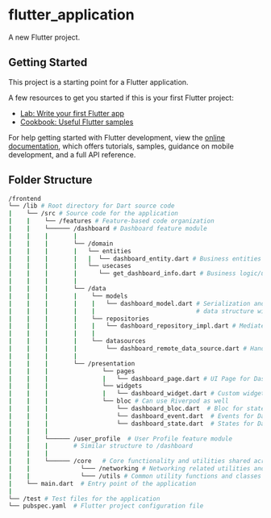 # flutter_application

A new Flutter project.

## Getting Started

This project is a starting point for a Flutter application.

A few resources to get you started if this is your first Flutter project:

- [Lab: Write your first Flutter app](https://docs.flutter.dev/get-started/codelab)
- [Cookbook: Useful Flutter samples](https://docs.flutter.dev/cookbook)

For help getting started with Flutter development, view the
[online documentation](https://docs.flutter.dev/), which offers tutorials,
samples, guidance on mobile development, and a full API reference.

## Folder Structure
```bash
/frontend
└── /lib # Root directory for Dart source code
|    └── /src # Source code for the application
|    |    └── /features # Feature-based code organization
|    |    └────── /dashboard # Dashboard feature module
|    |    |       |    
|    |    |       └── /domain
|    |    |       |   └── entities
|    |    |       |   |  └── dashboard_entity.dart # Business entities for Dashboard - what elements are required for the dashboard
|    |    |       |   └── usecases
|    |    |       |      └── get_dashboard_info.dart # Business logic/use cases for Dashboard - what operations will be run on the dashboard
|    |    |       |    
|    |    |       └── /data
|    |    |       |    └── models
|    |    |       |    |   └── dashboard_model.dart # Serialization and deserialization of data (converting data to and from JSON, for example), and they represent the   
|    |    |       |    |                            # data structure within the app
|    |    |       |    └── repositories
|    |    |       |    |   └── dashboard_repository_impl.dart # Mediate between data sources and the rest of the application, applying business logic to data operations
|    |    |       |    |
|    |    |       |    └── datasources
|    |    |       |        └── dashboard_remote_data_source.dart # Handle the direct interaction with external data sources (APIs, databases)
|    |    |       |    
|    |    |       └── /presentation
|    |    |               └── pages
|    |    |               |   └── dashboard_page.dart # UI Page for Dashboard
|    |    |               └── widgets
|    |    |               |   └── dashboard_widget.dart # Custom widgets for Dashboard page
|    |    |               └── bloc # Can use Riverpod as well
|    |    |                   └── dashboard_bloc.dart  # Bloc for state management in Dashboard
|    |    |                   └── dashboard_event.dart  # Events for Dashboard Bloc
|    |    |                   └── dashboard_state.dart  # States for Dashboard Bloc
|    |    |
|    |    └────── /user_profile  # User Profile feature module
|    |    |       # Similar structure to /dashboard
|    |    |
|    |    └────── /core   # Core functionality and utilities shared across the app
|    |              └─── /networking # Networking related utilities and setup
|    |              └─── /utils # Common utility functions and classes
|    └── main.dart  # Entry point of the application
|
└── /test # Test files for the application
└── pubspec.yaml  # Flutter project configuration file
```
